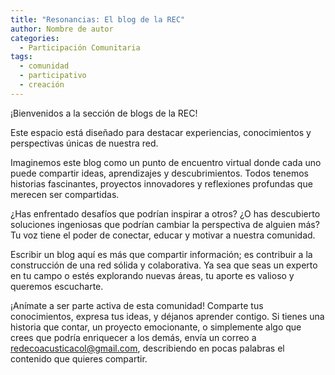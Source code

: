 ```yaml
---
title: "Resonancias: El blog de la REC"
author: Nombre de autor
categories:
  - Participación Comunitaria
tags:
  - comunidad
  - participativo
  - creación
---
```


¡Bienvenidos a la sección de blogs de la REC!

Este espacio está diseñado para destacar experiencias, conocimientos y perspectivas únicas de nuestra red. 

Imaginemos este blog como un punto de encuentro virtual donde cada uno puede compartir ideas, aprendizajes y descubrimientos. Todos tenemos historias fascinantes, proyectos innovadores y reflexiones profundas que merecen ser compartidas.

¿Has enfrentado desafíos que podrían inspirar a otros? ¿O has descubierto soluciones ingeniosas que podrían cambiar la perspectiva de alguien más? Tu voz tiene el poder de conectar, educar y motivar a nuestra comunidad.

Escribir un blog aquí es más que compartir información; es contribuir a la construcción de una red sólida y colaborativa. Ya sea que seas un experto en tu campo o estés explorando nuevas áreas, tu aporte es valioso y queremos escucharte.

¡Anímate a ser parte activa de esta comunidad! Comparte tus conocimientos, expresa tus ideas, y déjanos aprender contigo. Si tienes una historia que contar, un proyecto emocionante, o simplemente algo que crees que podría enriquecer a los demás, envía un correo a [redecoacusticacol@gmail.com](mailto:redecoacusticacol@gmail.com), describiendo en pocas palabras el contenido que quieres compartir.